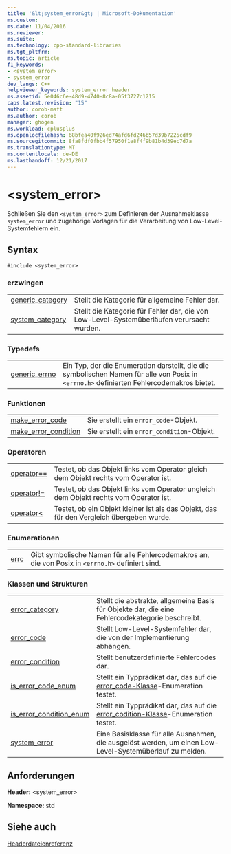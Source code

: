```yaml
---
title: '&lt;system_error&gt; | Microsoft-Dokumentation'
ms.custom: 
ms.date: 11/04/2016
ms.reviewer: 
ms.suite: 
ms.technology: cpp-standard-libraries
ms.tgt_pltfrm: 
ms.topic: article
f1_keywords:
- <system_error>
- system_error
dev_langs: C++
helpviewer_keywords: system_error header
ms.assetid: 5e046c6e-48d9-4740-8c8a-05f3727c1215
caps.latest.revision: "15"
author: corob-msft
ms.author: corob
manager: ghogen
ms.workload: cplusplus
ms.openlocfilehash: 68bfea40f926ed74afd6fd246b57d39b7225cdf9
ms.sourcegitcommit: 8fa8fdf0fbb4f57950f1e8f4f9b81b4d39ec7d7a
ms.translationtype: MT
ms.contentlocale: de-DE
ms.lasthandoff: 12/21/2017
---
```

# <a name="ltsystemerrorgt"></a>&lt;system_error&gt;
Schließen Sie den `<system_error>` zum Definieren der Ausnahmeklasse `system_error` und zugehörige Vorlagen für die Verarbeitung von Low-Level-Systemfehlern ein.  
  
## <a name="syntax"></a>Syntax  
  
```  
#include <system_error>  
```  
  
### <a name="objects"></a>erzwingen  
  
|||  
|-|-|  
|[generic_category](../standard-library/system-error-functions.md#generic_category)|Stellt die Kategorie für allgemeine Fehler dar.|  
|[system_category](../standard-library/system-error-functions.md#system_category)|Stellt die Kategorie für Fehler dar, die von Low-Level-Systemüberläufen verursacht wurden.|  
  
### <a name="typedefs"></a>Typedefs  
  
|||  
|-|-|  
|[generic_errno](../standard-library/system-error-typedefs.md#generic_errno)|Ein Typ, der die Enumeration darstellt, die die symbolischen Namen für alle von Posix in `<errno.h>` definierten Fehlercodemakros bietet.|  
  
### <a name="functions"></a>Funktionen  
  
|||  
|-|-|  
|[make_error_code](../standard-library/system-error-functions.md#make_error_code)|Sie erstellt ein `error_code`-Objekt.|  
|[make_error_condition](../standard-library/system-error-functions.md#make_error_condition)|Sie erstellt ein `error_condition`-Objekt.|  
  
### <a name="operators"></a>Operatoren  
  
|||  
|-|-|  
|[operator==](../standard-library/system-error-operators.md#op_eq_eq)|Testet, ob das Objekt links vom Operator gleich dem Objekt rechts vom Operator ist.|  
|[operator!=](../standard-library/system-error-operators.md#op_neq)|Testet, ob das Objekt links vom Operator ungleich dem Objekt rechts vom Operator ist.|  
|[operator<](../standard-library/system-error-operators.md#op_lt)|Testet, ob ein Objekt kleiner ist als das Objekt, das für den Vergleich übergeben wurde.|  
  
### <a name="enumerations"></a>Enumerationen  
  
|||  
|-|-|  
|[errc](../standard-library/system-error-enums.md#errc)|Gibt symbolische Namen für alle Fehlercodemakros an, die von Posix in `<errno.h>` definiert sind.|  
  
### <a name="classes-and-structs"></a>Klassen und Strukturen  
  
|||  
|-|-|  
|[error_category](../standard-library/error-category-class.md)|Stellt die abstrakte, allgemeine Basis für Objekte dar, die eine Fehlercodekategorie beschreibt.|  
|[error_code](../standard-library/error-code-class.md)|Stellt Low-Level-Systemfehler dar, die von der Implementierung abhängen.|  
|[error_condition](../standard-library/error-condition-class.md)|Stellt benutzerdefinierte Fehlercodes dar.|  
|[is_error_code_enum](../standard-library/is-error-code-enum-class.md)|Stellt ein Typprädikat dar, das auf die [error_code-Klasse](../standard-library/error-code-class.md)-Enumeration testet.|  
|[is_error_condition_enum](../standard-library/is-error-condition-enum-class.md)|Stellt ein Typprädikat dar, das auf die [error_codition-Klasse](../standard-library/error-condition-class.md)-Enumeration testet.|  
|[system_error](../standard-library/system-error-class.md)|Eine Basisklasse für alle Ausnahmen, die ausgelöst werden, um einen Low-Level-Systemüberlauf zu melden.|  
  
## <a name="requirements"></a>Anforderungen  
 **Header:** \<system_error>  
  
 **Namespace:** std  
  
## <a name="see-also"></a>Siehe auch  
 [Headerdateienreferenz](../standard-library/cpp-standard-library-header-files.md)



